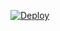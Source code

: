 [![Deploy](https://www.herokucdn.com/deploy/button.png)](https://dashboard.heroku.com/new?template=https://github.com/tyugh/ppq)  
